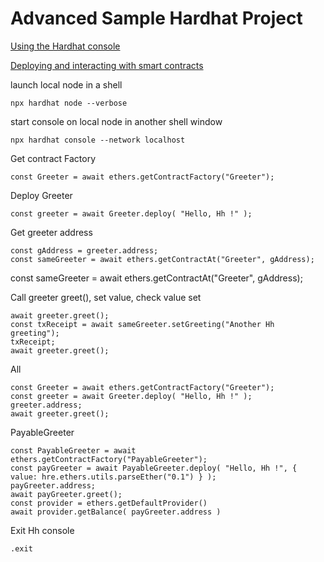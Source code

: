 # Advanced Sample Hardhat Project

[Using the Hardhat console](https://hardhat.org/hardhat-runner/docs/guides/hardhat-console/)

[Deploying and interacting with smart contracts](https://docs.openzeppelin.com/learn/deploying-and-interacting#querying-state)


launch local node in a shell
```shell
npx hardhat node --verbose
```

start console on local node in another shell window
```shell
npx hardhat console --network localhost
```
  

Get contract Factory
```shell
const Greeter = await ethers.getContractFactory("Greeter");

```

Deploy Greeter
```shell
const greeter = await Greeter.deploy( "Hello, Hh !" );

```

Get greeter address
```shell
const gAddress = greeter.address;
const sameGreeter = await ethers.getContractAt("Greeter", gAddress);

```


const sameGreeter = await ethers.getContractAt("Greeter", gAddress);


Call greeter greet(), set value, check value set
```shell
await greeter.greet();
const txReceipt = await sameGreeter.setGreeting("Another Hh greeting");
txReceipt;
await greeter.greet();

```






All
```shell
const Greeter = await ethers.getContractFactory("Greeter");
const greeter = await Greeter.deploy( "Hello, Hh !" );
greeter.address;
await greeter.greet();

```



PayableGreeter
```shell
const PayableGreeter = await ethers.getContractFactory("PayableGreeter");
const payGreeter = await PayableGreeter.deploy( "Hello, Hh !", { value: hre.ethers.utils.parseEther("0.1") } );
payGreeter.address;
await payGreeter.greet();
const provider = ethers.getDefaultProvider()
await provider.getBalance( payGreeter.address )

```










Exit Hh console
```shell
.exit

```
